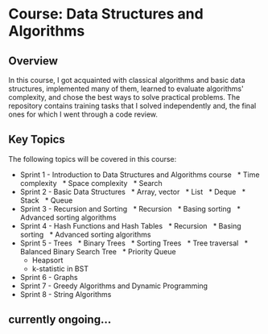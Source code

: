 # Course: Data Structures and Algorithms

## Overview

In this course, I got acquainted with classical algorithms and basic data structures, implemented many of them, learned to evaluate algorithms' complexity, and chose the best ways to solve practical problems.
The repository contains training tasks that I solved independently and, the final ones for which I went through a code review.

## Key Topics

The following topics will be covered in this course:

* Sprint 1 - Introduction to Data Structures and Algorithms course
  * Time complexity
  * Space complexity
  * Search
  
* Sprint 2 - Basic Data Structures
  * Array, vector
  * List
  * Deque
  * Stack
  * Queue
  
* Sprint 3 - Recursion and Sorting
  * Recursion
  * Basing sorting
  * Advanced sorting algorithms
  
* Sprint 4 - Hash Functions and Hash Tables
  * Recursion
  * Basing sorting
  * Advanced sorting algorithms
  
* Sprint 5 - Trees
  * Binary Trees
  * Sorting Trees
  * Tree traversal
  * Balanced Binary Search Tree
  * Priority Queue
  * Heapsort
  * k-statistic in BST
  
* Sprint 6 - Graphs
* Sprint 7 - Greedy Algorithms and Dynamic Programming
* Sprint 8 - String Algorithms
  
##  currently ongoing...
